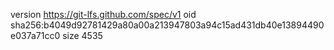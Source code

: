 version https://git-lfs.github.com/spec/v1
oid sha256:b4049d92781429a80a00a213947803a94c15ad431db40e13894490e037a71cc0
size 4535
